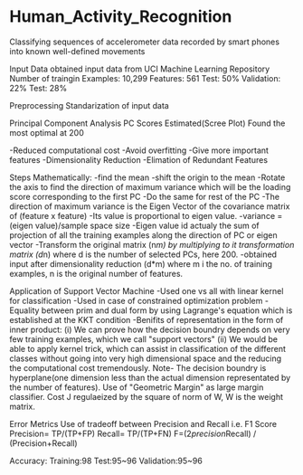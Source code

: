 # Human_Activity_Recognition
Classifying sequences of accelerometer data recorded by smart phones into known well-defined movements

Input Data
obtained input data from UCI Machine Learning Repository
Number of traingin Examples: 10,299
Features: 561
Test: 50%
Validation: 22%
Test: 28%

Preprocessing
Standarization of input data

Principal Component Analysis
PC Scores Estimated(Scree Plot)
Found the most optimal at 200

-Reduced computational cost
-Avoid overfitting
-Give more important features
-Dimensionality Reduction
-Elimation of Redundant Features

Steps Mathematically:
-find the mean
-shift the origin to the mean
-Rotate the axis to find the direction of maximum variance which will be the loading score corresponding to the first PC
-Do the same for rest of the PC
-The direction of maximum variance is the Eigen Vector of the covariance matrix of (feature x feature)
-Its value is proportional to eigen value.
-variance = (eigen value)/sample space size
-Eigen value id actualy the sum of projection of all the training examples along the direction of PC or eigen vector
-Transform the original matrix (n*m) by multiplying to it transformation matrix (d*n) where d is the number of selected PCs, here 200.
-obtained input after dimensionality reduction (d*m) where m i the no. of training examples, n is the original number of features.

Application of Support Vector Machine
-Used one vs all with linear kernel for classification
-Used in case of constrained optimization problem
-Equality between prim and dual form by using Lagrange's equation which is established at the KKT condition
-Benifits of representation in the form of inner product:
     (i) We can prove how the decision boundry depends on very few training examples, which we call "support vectors"
     (ii) We would be able to apply kernel trick, which can assist in classification of the different classes without going into very
           high dimensional space and the reducing the computational cost tremendously.
Note-
The decision boundry is hyperplane(one dimension less than the actual dimension representated by the number of features).
Use of "Geometric Margin" as large margin classifier.
Cost J regulaeized by the square of norm of W, W is the weight matrix.

Error Metrics
Use of tradeoff between Precision and Recall i.e. F1 Score
Precision= TP/(TP+FP)
Recall= TP/(TP+FN)
F=(2*precision*Recall) / (Precision+Recall)

Accuracy:
Training:98
Test:95~96
Validation:95~96

